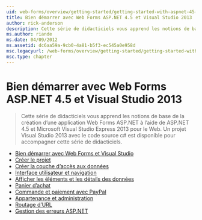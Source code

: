 ```yaml
---
uid: web-forms/overview/getting-started/getting-started-with-aspnet-45-web-forms/index
title: Bien démarrer avec Web Forms ASP.NET 4.5 et Visual Studio 2013 | Microsoft Docs
author: rick-anderson
description: Cette série de didacticiels vous apprend les notions de base de la création d’une application Web Forms ASP.NET à l’aide de ASP.NET 4.5 et Visual Studio 2013 Express pour le Web. Un outils Visual...
ms.author: riande
ms.date: 04/09/2012
ms.assetid: dc6aa59a-9cb0-4a81-b5f3-ec545a0e958d
msc.legacyurl: /web-forms/overview/getting-started/getting-started-with-aspnet-45-web-forms
msc.type: chapter
---
```

<a name="getting-started-with-aspnet-45-web-forms-and-visual-studio-2013"></a>Bien démarrer avec Web Forms ASP.NET 4.5 et Visual Studio 2013
====================
> Cette série de didacticiels vous apprend les notions de base de la création d’une application Web Forms ASP.NET à l’aide de ASP.NET 4.5 et Microsoft Visual Studio Express 2013 pour le Web. Un projet Visual Studio 2013 avec le code source c# est disponible pour accompagner cette série de didacticiels.


- [Bien démarrer avec Web Forms et Visual Studio](introduction-and-overview.md)
- [Créer le projet](create-the-project.md)
- [Créer la couche d’accès aux données](create_the_data_access_layer.md)
- [Interface utilisateur et navigation](ui_and_navigation.md)
- [Afficher les éléments et les détails des données](display_data_items_and_details.md)
- [Panier d’achat](shopping-cart.md)
- [Commande et paiement avec PayPal](checkout-and-payment-with-paypal.md)
- [Appartenance et administration](membership-and-administration.md)
- [Routage d’URL](url-routing.md)
- [Gestion des erreurs ASP.NET](aspnet-error-handling.md)
